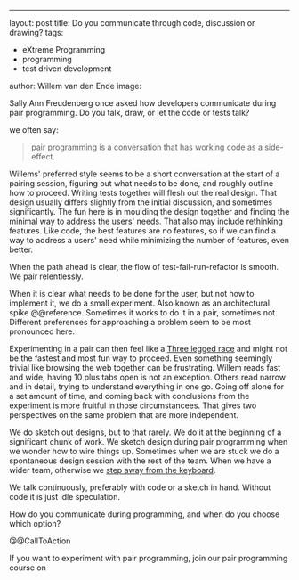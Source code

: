 ---
layout: post
title: Do you communicate through code, discussion or drawing?
tags:
- eXtreme Programming
- programming
- test driven development

author: Willem van den Ende
image: 

Sally Ann Freudenberg once asked how developers communicate during pair
programming. Do you talk, draw, or let the code or tests talk?

we often say: 

> pair programming is a conversation that has working code as a side-effect.

Willems' preferred style seems to be a short conversation at the start of
a pairing session, figuring out what needs to be done, and roughly
outline how to proceed. Writing tests together 
will flesh out the real design. That design usually differs
slightly from the initial discussion, and sometimes significantly. The
fun here is in moulding the design together and finding the minimal way
to address the users' needs. That also may include rethinking features.
Like code, the best features are no features, so if we can find a way to
address a users' need while minimizing the number of features, even
better.

When the path ahead is clear, the flow of test-fail-run-refactor is smooth.
We pair relentlessly.

When it is clear what needs to be done for the user, but not how to
implement it, we do a small experiment. Also known as an architectural
spike @@reference. Sometimes it works to do it in a pair,
sometimes not. Different preferences for approaching a problem seem to
be most pronounced here. 

Experimenting in a pair can then feel like a [Three legged
race](http://fun.familyeducation.com/outdoor-games/activity/36835.html)
and might not be the fastest and most fun way to proceed. Even something
seemingly trivial like browsing the web together can be frustrating.
Willem reads fast and wide, having 10 plus tabs open is not an
exception. Others read narrow and in detail, trying to understand
everything in one go. Going off alone for a set amount of time, and
coming back with conclusions from the experiment is more fruitful in those circumstancees. That gives two perspectives on the same problem that are more independent.

We do sketch out designs, but to that rarely. We do it at the beginning of
a significant chunk of work. We sketch design during pair programming when we wonder how
to wire things up.  Sometimes when we are stuck we do a spontaneous
design session with the rest of the team. When we have a wider team, otherwise we [step away from the keyboard](https://www.nationalgeographic.co.uk/history-and-civilisation/2022/08/the-science-of-why-you-have-great-ideas-in-the-shower "National Geographic on the science of having great ideas in the shower").

We talk continuously, preferably with code or a sketch in hand.
Without code it is just idle speculation.


How do you communicate during programming, and when do you choose which
option?

@@CallToAction

If you want to experiment with pair programming, join our pair
programming course on <date>

